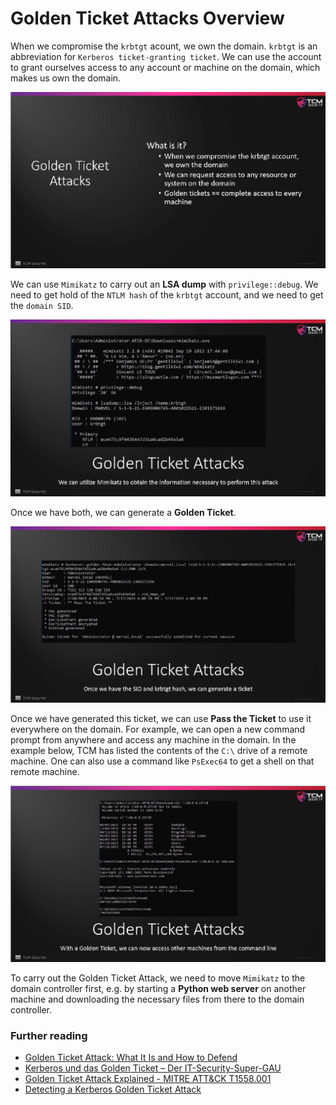# Golden Ticket Attacks Overview

When we compromise the `krbtgt` acount, we own the domain. `krbtgt` is an
abbreviation for `Kerberos ticket-granting ticket`. We can use the account to
grant ourselves access to any account or machine on the domain, which makes us
own the domain.

<img src="./images/3_Golden_Ticket_Attacks_Overview_1.png" alt="Golden Ticket Attacks Overview" width="800"/>

We can use `Mimikatz` to carry out an **LSA dump** with `privilege::debug`. We
need to get hold of the `NTLM hash` of the `krbtgt` account, and we need to get
the `domain SID`.

<img src="./images/3_Golden_Ticket_Attacks_Overview_2.png" alt="Golden Ticket Attacks Overview" width="800"/>

Once we have both, we can generate a **Golden Ticket**.

<img src="./images/3_Golden_Ticket_Attacks_Overview_3.png" alt="Golden Ticket Attacks Overview" width="800"/>

Once we have generated this ticket, we can use **Pass the Ticket** to use it
everywhere on the domain. For example, we can open a new command prompt from
anywhere and access any machine in the domain. In the example below, TCM has
listed the contents of the `C:\` drive of a remote machine. One can also use a
command like `PsExec64` to get a shell on that remote machine.

<img src="./images/3_Golden_Ticket_Attacks_Overview_4.png" alt="Golden Ticket Attacks Overview" width="800"/>

To carry out the Golden Ticket Attack, we need to move `Mimikatz` to the domain
controller first, e.g. by starting a **Python web server** on another machine
and downloading the necessary files from there to the domain controller.



### Further reading

* [Golden Ticket Attack: What It Is and How to Defend](https://www.crowdstrike.com/en-us/cybersecurity-101/cyberattacks/golden-ticket-attack/)
* [Kerberos und das Golden Ticket – Der IT-Security-Super-GAU](https://www.dr-datenschutz.de/kerberos-und-das-golden-ticket-der-it-security-super-gau/)
* [Golden Ticket Attack Explained - MITRE ATT&CK T1558.001](https://www.picussecurity.com/resource/blog/golden-ticket-attack-mitre-t1558.001)
* [Detecting a Kerberos Golden Ticket Attack](https://www.sentinelone.com/blog/mitigation-strategy-kerberos-golden-ticket-attack/)



<!--
span style="color:green;font-weight:700;font-size:20px">
markdown color font styles
</span
-->
